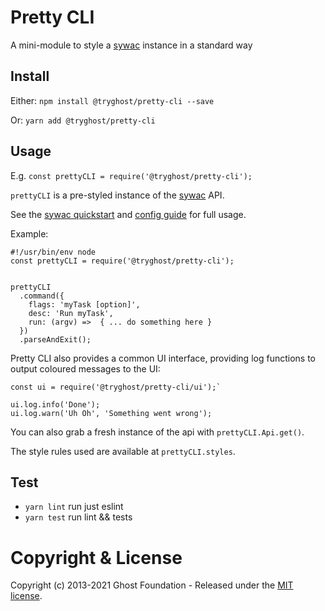 # Pretty CLI

A mini-module to style a [sywac](http://sywac.io/) instance in a standard way

## Install

Either: `npm install @tryghost/pretty-cli --save`

Or: `yarn add @tryghost/pretty-cli`

## Usage

E.g. `const prettyCLI = require('@tryghost/pretty-cli');`

`prettyCLI` is a pre-styled instance of the [sywac](http://sywac.io/) API.

See the [sywac quickstart](http://sywac.io/docs/) and [config guide](http://sywac.io/docs/sync-config.html) for full usage.

Example:

```
#!/usr/bin/env node
const prettyCLI = require('@tryghost/pretty-cli');


prettyCLI
  .command({
    flags: 'myTask [option]',
    desc: 'Run myTask',
    run: (argv) =>  { ... do something here }
  })
  .parseAndExit();
```

Pretty CLI also provides a common UI interface, providing log functions to output coloured messages to the UI:

```
const ui = require('@tryghost/pretty-cli/ui');`

ui.log.info('Done');
ui.log.warn('Uh Oh', 'Something went wrong');
```

You can also grab a fresh instance of the api with `prettyCLI.Api.get()`.

The style rules used are available at `prettyCLI.styles`.

## Test

- `yarn lint` run just eslint
- `yarn test` run lint && tests

# Copyright & License

Copyright (c) 2013-2021 Ghost Foundation - Released under the [MIT license](LICENSE).
